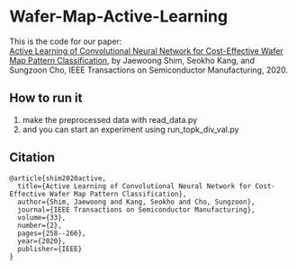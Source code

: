 # Wafer-Map-Active-Learning
This is the code for our paper:   
[Active Learning of Convolutional Neural Network for Cost-Effective Wafer Map Pattern Classification](https://ieeexplore.ieee.org/abstract/document/9003245), by Jaewoong Shim, Seokho Kang, and Sungzoon Cho, IEEE Transactions on Semiconductor Manufacturing, 2020.


## How to run it
1. make the preprocessed data with read_data.py
2. and you can start an experiment using run_topk_div_val.py

## Citation
```
@article{shim2020active,
  title={Active Learning of Convolutional Neural Network for Cost-Effective Wafer Map Pattern Classification},
  author={Shim, Jaewoong and Kang, Seokho and Cho, Sungzoon},
  journal={IEEE Transactions on Semiconductor Manufacturing},
  volume={33},
  number={2},
  pages={258--266},
  year={2020},
  publisher={IEEE}
}
```

